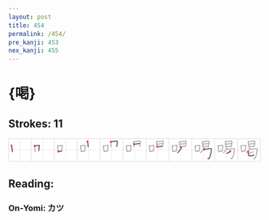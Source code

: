 ```yaml
---
layout: post
title: 454
permalink: /454/
pre_kanji: 453
nex_kanji: 455
---
```


# {喝}

## Strokes: 11

<div class="stroke"><img src="../images/E5969D.png" /></div>

## Reading:

### On-Yomi: カツ
